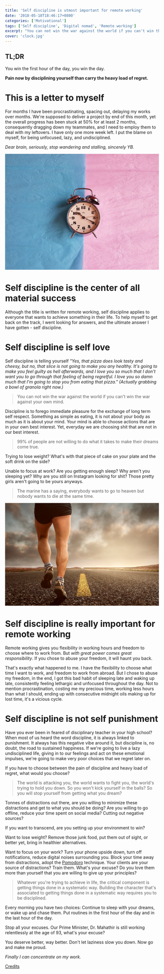 ```yaml
---
title: 'Self discipline is utmost important for remote working'
date: '2018-05-18T18:46:17+0800'
categories: ['Motivational']
tags: ['Self discipline', 'Digital nomad', 'Remote working']
excerpt: "You can not win the war against the world if you can't win the war against your own mind. Self discipline is the center of all material success."
cover: 'clock.jpg'
---
```


## TL;DR
You win the first hour of the day, you win the day.

**Pain now by disciplining yourself than carry the heavy load of regret.**

# This is a letter to myself
For months I have been procrastinating, spacing out, delaying my works over months. We're supposed to deliver a project by end of this month, yet the overall progress has been stuck at 50% for at least 2 months, consequently dragging down my teammates, and I need to employ them to deal with my leftovers. I have only one more week left. I put the blame on myself, for being unfocused, lazy, and undisciplined.

_Dear brain, seriously, stop wandering and stalling, sincerely YB._

![clock](./clock.jpg "Clock")

# Self discipline is the center of all material success
Although the title is written for remote working, self discipline applies to everyone that wants to achieve something in their life. To help myself to get back on the track, I went looking for answers, and the ultimate answer I have gotten - self discipline.

# Self discipline is self love
Self discipline is telling yourself _"Yes, that pizza does look tasty and cheesy, but no, that slice is not going to make you any healthy. It's going to make you feel guilty as hell afterwards, and I love you so much that I don't want you to go through that feeling of being regretful. I love you so damn much that I'm going to stop you from eating that pizza." (Actually grabbing a bowl of granola right now.)_

> You can not win the war against the world if you can't win the war against your own mind.

Discipline is to forego immediate pleasure for the exchange of long term self respect. Something as simple as eating, it is not about your body as much as it is about your mind. Your mind is able to choose actions that are in your own best interest. Yet, everyday we are choosing shit that are not in our best interest.

> 99% of people are not willing to do what it takes to make their dreams come true.

Trying to lose weight? What's with that piece of cake on your plate and the soft drink on the side?

Unable to focus at work? Are you getting enough sleep? Why aren't you sleeping yet? Why are you still on Instagram looking for shit? Those pretty girls aren't going to be yours anyways.

> The marine has a saying, everybody wants to go to heaven but nobody wants to die at the same time.

![jogging](./jogging.jpg "Jogging")

# Self discipline is really important for remote working
Remote working gives you flexibility in working hours and freedom to choose where to work from. But _with great power comes great responsibility_. If you chose to abuse your freedom, it will haunt you back.

That's exactly what happened to me. I have the flexibility to choose what time I want to work, and freedom to work from abroad. But I chose to abuse my freedom, in the end, I got this bad habit of sleeping late and waking up late, consistently feeling lethargic and unfocused throughout the day. Not to mention procrastination, costing me my precious time, working less hours than what I should, ending up with consecutive midnight oils making up for lost time, it's a vicious cycle.

# Self discipline is not self punishment

Have you ever been in feared of disciplinary teacher in your high school? When most of us heard the word discipline, it is always linked to punishment. It always has this negative vibe around it, but discipline is, no doubt, the road to sustained happiness. If we're going to live a lazy undisciplined life, giving in to our feelings and act on these emotional impulses, we're going to make very poor choices that we regret later on.

If you have to choose between the pain of discipline and heavy load of regret, what would you choose?

> The world is attacking you, the world wants to fight you, the world's trying to hold you down. So you won't kick yourself in the balls? So you will stop yourself from getting what you dream?

Tonnes of distractions out there, are you willing to minimize these distractions and get to what you should be doing? Are you willing to go offline, reduce your time spent on social media? Cutting out negative sources?

If you want to transcend, are you setting up your environment to win?

Want to lose weight? Remove those junk food, put them out of sight, or better yet, bring in healthier alternatives.

Want to focus on your work? Turn your phone upside down, turn off notifications, reduce digital noises surrounding you. Block your time away from distractions, adopt the [Pomodoro](https://en.wikipedia.org/wiki/Pomodoro_Technique) technique. Your clients are your source of distractions? Train them. What's your excuse? Do you love them more than yourself that you are willing to give up your principles?

> Whatever you're trying to achieve in life, the critical component is getting things done in a systematic way. Building the character that's associated to getting things done in a systematic way requires you to be disciplined.

Every morning you have two choices: Continue to sleep with your dreams, or wake up and chase them. Put routines in the first hour of the day and in the last hour of the day.

Stop all your excuses. Our Prime Minister, Dr. Mahathir is still working relentlessly at the age of 93, what's your excuse?

You deserve better, way better. Don't let laziness slow you down. Now go and make me proud.

_Finally I can concentrate on my work._

[Credits](https://www.youtube.com/watch?v=n6sTlukHLiA)
